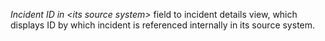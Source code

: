 _Incident ID in \<its source system\>_ field to incident details view, which displays ID by which incident is referenced internally in its source system.